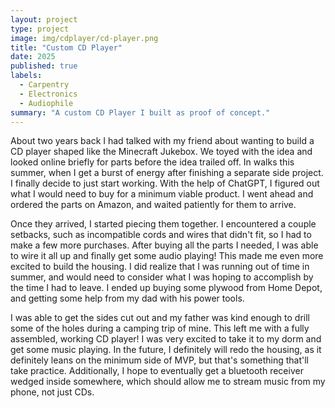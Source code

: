 ```yaml
---
layout: project
type: project
image: img/cdplayer/cd-player.png
title: "Custom CD Player"
date: 2025
published: true
labels:
  - Carpentry
  - Electronics
  - Audiophile
summary: "A custom CD Player I built as proof of concept."
---
```


About two years back I had talked with my friend about wanting to build a CD player shaped like the Minecraft Jukebox. We toyed with the idea and looked online briefly for parts before the idea trailed off. In walks this summer, when I get a burst of energy after finishing a separate side project. I finally decide to just start working. With the help of ChatGPT, I figured out what I would need to buy for a minimum viable product. I went ahead and ordered the parts on Amazon, and waited patiently for them to arrive.

Once they arrived, I started piecing them together. I encountered a couple setbacks, such as incompatible cords and wires that didn't fit, so I had to make a few more purchases. After buying all the parts I needed, I was able to wire it all up and finally get some audio playing! This made me even more excited to build the housing. I did realize that I was running out of time in summer, and would need to consider what I was hoping to accomplish by the time I had to leave. I ended up buying some plywood from Home Depot, and getting some help from my dad with his power tools.

I was able to get the sides cut out and my father was kind enough to drill some of the holes during a camping trip of mine. This left me with a fully assembled, working CD player! I was very excited to take it to my dorm and get some music playing. In the future, I definitely will redo the housing, as it definitely leans on the minimum side of MVP, but that's something that'll take practice. Additionally, I hope to eventually get a bluetooth receiver wedged inside somewhere, which should allow me to stream music from my phone, not just CDs.
